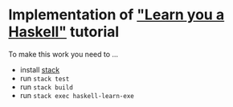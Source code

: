 # Implementation of ["Learn you a Haskell"](http://learnyouahaskell.com) tutorial

To make this work you need to ...

* install [stack](https://docs.haskellstack.org/en/stable/README)
* run `stack test`
* run `stack build`
* run `stack exec haskell-learn-exe`
